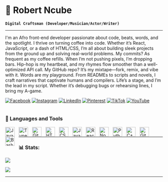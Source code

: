 # 💫 Robert Ncube

**`Digital Craftsman (Developer/Musician/Actor/Writer)`**

****
I'm an Afro front-end developer passionate about code, beats, words, and the spotlight. I thrive on turning coffee into code. Whether it’s React, JavaScript, or a dash of HTML/CSS, I’m all about building sleek projects from the ground up and solving real-world problems. My commits? As frequent as my coffee refills. When I’m not pushing pixels, I’m dropping bars. Hip-hop is my heartbeat, and my rhymes flow smoother than a well-optimized API call. My GitHub repo? It’s my mixtape—fork, remix, and vibe with it. Words are my playground. From READMEs to scripts and novels, I craft narratives that captivate humans and compilers. Life’s a stage, and I’m the lead in my script. Whether it’s debugging bugs or rehearsing lines, I bring my A-game.

[![Facebook](https://img.shields.io/badge/Facebook-%231877F2.svg?logo=Facebook&logoColor=white)](https://facebook.com/robert.malala.16) [![Instagram](https://img.shields.io/badge/Instagram-%23E4405F.svg?logo=Instagram&logoColor=white)](https://instagram.com/robertncube_) [![LinkedIn](https://img.shields.io/badge/LinkedIn-%230077B5.svg?logo=linkedin&logoColor=white)](https://linkedin.com/in/robert-ncube-b008082a6) [![Pinterest](https://img.shields.io/badge/Pinterest-%23E60023.svg?logo=Pinterest&logoColor=white)](https://pinterest.com/robertncube694) [![TikTok](https://img.shields.io/badge/TikTok-%23000000.svg?logo=TikTok&logoColor=white)](https://tiktok.com/@robert_ncube) [![YouTube](https://img.shields.io/badge/YouTube-%23FF0000.svg?logo=YouTube&logoColor=white)](https://youtube.com/@Robert-Ncube) 

#

### 🧰 Languages and Tools

<img align="left" alt="Java" width="30px" style="padding-right:10px;" src="https://cdn.jsdelivr.net/gh/devicons/devicon/icons/java/java-original.svg"/>
<img align="left" alt="TypeScript" width="30px" style="padding-right:10px;" src="https://cdn.jsdelivr.net/gh/devicons/devicon/icons/typescript/typescript-plain.svg" />
<img align="left" alt="Git" width="30px" style="padding-right:10px;" src="https://cdn.jsdelivr.net/gh/devicons/devicon/icons/git/git-original.svg" />
<img align="left" alt="HTML" width="30px" style="padding-right:10px;" src="https://cdn.jsdelivr.net/gh/devicons/devicon/icons/html5/html5-plain.svg" />
<img align="left" alt="CSS" width="30px" style="padding-right:10px;" src="https://cdn.jsdelivr.net/gh/devicons/devicon/icons/css3/css3-plain.svg" />
<img align="left" alt="JavaScript" width="30px" style="padding-right:10px;" src="https://cdn.jsdelivr.net/gh/devicons/devicon/icons/javascript/javascript-plain.svg" />
<img align="left" alt="React" width="30px" style="padding-right:10px;" src="https://cdn.jsdelivr.net/gh/devicons/devicon/icons/react/react-original.svg" />
<img align="left" alt="NodeJS" width="30px" style="padding-right:10px;" src="https://cdn.jsdelivr.net/gh/devicons/devicon/icons/nodejs/nodejs-original.svg" />
<img align="left" alt="Python" width="30px" style="padding-right:10px;" src="https://cdn.jsdelivr.net/gh/devicons/devicon/icons/python/python-plain.svg" />
<img align="left" alt="C++" width="30px" style="padding-right:10px;" src="https://cdn.jsdelivr.net/gh/devicons/devicon/icons/cplusplus/cplusplus-line.svg" />
<img align="left" alt="GitHub" width="30px" style="padding-right:10px;" src="https://cdn.jsdelivr.net/gh/devicons/devicon/icons/github/github-original.svg" />
<img align="left" alt="Bash" width="30px" style="padding-right:10px;" src="https://cdn.jsdelivr.net/gh/devicons/devicon/icons/bash/bash-original.svg" />
<br />

****

### 📊 Stats:
![](https://github-readme-stats.vercel.app/api?username=Robert-Ncube&theme=radical&hide_border=false&include_all_commits=false&count_private=false)<br/>

![](https://github-readme-stats.vercel.app/api/top-langs/?username=Robert-Ncube&theme=radical&hide_border=false&include_all_commits=false&count_private=false&layout=compact)

---

